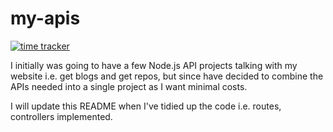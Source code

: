 # my-apis

[![time tracker](https://wakatime.com/badge/github/lornasw93/my-apis.svg)](https://wakatime.com/badge/github/lornasw93/my-apis)

I initially was going to have a few Node.js API projects talking with my website i.e. get blogs and get repos, but since have decided to combine the APIs needed into a single project as I want minimal costs.

I will update this README when I've tidied up the code i.e. routes, controllers implemented.
